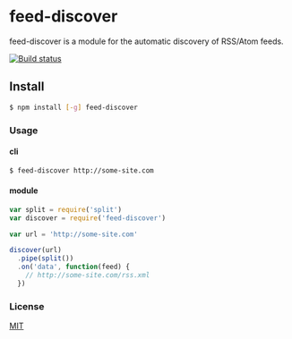 # feed-discover
feed-discover is a module for the automatic discovery of RSS/Atom feeds.

[![Build status](https://travis-ci.org/michaelrhodes/feed-discover.png?branch=master)](https://travis-ci.org/michaelrhodes/feed-discover)

## Install
``` sh
$ npm install [-g] feed-discover
```

### Usage
#### cli
``` sh
$ feed-discover http://some-site.com
```

#### module
``` js
var split = require('split')
var discover = require('feed-discover')

var url = 'http://some-site.com'

discover(url)
  .pipe(split())
  .on('data', function(feed) {
    // http://some-site.com/rss.xml
  })
```

### License
[MIT](http://opensource.org/licenses/MIT)
